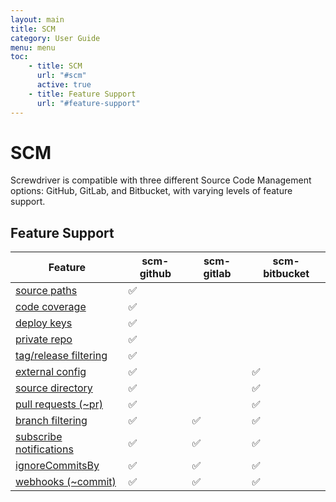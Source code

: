 ```yaml
---
layout: main
title: SCM
category: User Guide
menu: menu
toc:
    - title: SCM
      url: "#scm"
      active: true
    - title: Feature Support
      url: "#feature-support"
---
```

# SCM

Screwdriver is compatible with three different Source Code Management options: GitHub, GitLab, and Bitbucket, with varying levels of feature support.

## Feature Support
| Feature                                            | scm-github | scm-gitlab | scm-bitbucket |
|----------------------------------------------------|------------|------------|---------------|
| [source paths][source-paths]                       |     ✅     |            |               |
| [code coverage][code-coverage]                     |     ✅     |            |               |
| [deploy keys][deploy-keys]                         |     ✅     |            |               |
| [private repo][private-repo]                       |     ✅     |            |               |
| [tag/release filtering][tag-release-filtering]     |     ✅     |            |               |
| [external config][external-config]                 |     ✅     |            |      ✅       |
| [source directory][source-directory]               |     ✅     |            |      ✅       |
| [pull requests (~pr)][pull-requests]               |     ✅     |            |      ✅       |
| [branch filtering][branch-filtering]               |     ✅     |     ✅     |      ✅       |
| [subscribe notifications][subscribe-notifications] |     ✅     |     ✅     |      ✅       |
| [ignoreCommitsBy][ignore-commits-by]               |     ✅     |     ✅     |      ✅       |
| [webhooks (~commit)][webhooks]                     |     ✅     |     ✅     |      ✅       |


[branch-filtering]: ./configuration/workflow#branch-filtering
[code-coverage]: ./configuration/code-coverage#github-pull-request-decoration
[deploy-keys]: ../cluster-management/configure-api#source-control-plugin
[external-config]: ./configuration/externalConfig
[ignore-commits-by]: ../cluster-management/configure-api#webhooks
[private-repo]: ../cluster-management/configure-api#source-control-plugin
[pull-requests]: ./configuration/workflow#workflow
[source-directory]: ./configuration/sourceDirectory
[source-paths]: ./configuration/sourcePaths
[subscribe-notifications]: ./configuration/workflow#subscribed-scm-notifications
[tag-release-filtering]: ./configuration/workflow#tagrelease-filtering
[webhooks]: ./configuration/workflow#workflow